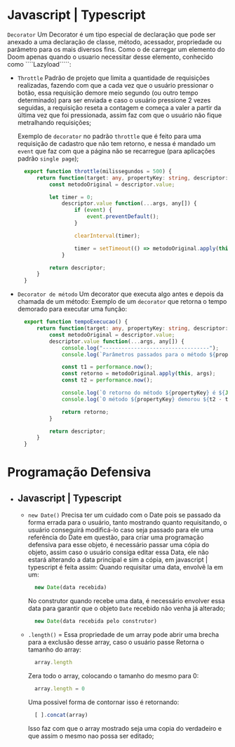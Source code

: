 # Javascript | Typescript

````Decorator```` Um Decorator é um tipo especial de declaração que pode ser anexado a uma declaração de classe, método, acessador, propriedade ou parâmetro para os mais diversos fins. Como o de carregar um elemento do Doom apenas quando o usuario necessitar desse elemento, conhecido como ````Lazyload`````:

  - ````Throttle```` Padrão de projeto que limita a quantidade de requisições realizadas, fazendo com que a cada vez que o usuário pressionar o botão, essa requisição demore meio segundo (ou outro tempo determinado) para ser enviada e caso o usuário pressione 2 vezes seguidas, a requisição reseta a contagem e começa a valer a partir da última vez que foi pressionada, assim faz com que o usuário não fique metralhando requisições;

    Exemplo de ````decorator```` no padrão ````throttle```` que é feito para uma requisição de cadastro que não tem retorno, e nessa é mandado um ````event```` que faz com que a página não se recarregue (para aplicações padrão ````single page````);

    ````ts
      export function throttle(milissegundos = 500) {
          return function(target: any, propertyKey: string, descriptor: PropertyDescriptor) {
              const metodoOriginal = descriptor.value;

              let timer = 0;
                  descriptor.value function(...args, any[]) {
                      if (event) {
                          event.preventDefault();
                      }

                      clearInterval(timer);

                      timer = setTimeout(() => metodoOriginal.apply(this, args), milissegudos);
                  }

              return descriptor;
          }
      }
    ````
  
  - ```Decorator de método``` Um decorator que executa algo antes e depois da chamada de um método:
  Exemplo de um ```decorator``` que retorna o tempo demorado para executar uma função:
    ````ts
      export function tempoExecucao() {
          return function(target: any, propertyKey: string, descriptor: PropertyDescriptor) {
              const metodoOriginal = descriptor.value;
              descriptor.value function(...args, any[]) {
                  console.log("----------------------------------");
                  console.log(`Parâmetros passados para o método ${propertyKey}: ${JSON.stringify(args)}`);

                  const t1 = performance.now();
                  const retorno = metodoOriginal.apply(this, args);
                  const t2 = performance.now();

                  console.log(`O retorno do método ${propertyKey} é ${JSON.stringify(retorno)}`);
                  console.log(`O método ${propertyKey} demorou ${t2 - t1} ms  `);

                  return retorno;
              }

              return descriptor;
          }
      }
    ````

# Programação Defensiva

- ## Javascript | Typescript

  - ````new Date()```` Precisa ter um cuidado com o Date pois se passado da forma errada para o usuário, tanto mostrando quanto requisitando, o usuário conseguirá    modificá-lo caso seja passado para ele uma referência do Date em questão, para criar uma programação defensiva para esse objeto, é necessário passar uma cópia do objeto, assim caso o usuário consiga editar essa Data, ele não estará alterando a data principal e sim a cópia, em javascript | typescript é feita assim:
    Quando requisitar uma data, envolvê la em um:
    ````js
      new Date(data recebida)
    ````
    No construtor quando recebe uma data, é necessário envolver essa data para garantir que o objeto ```Date``` recebido não venha já alterado;
    ````js
      new Date(data recebida pelo construtor)
    ````

  - ```.length()``` = Essa propriedade de um array pode abrir uma brecha para a exclusão desse array, caso o usuário passe
    Retorna o tamanho do array:
    ````js
      array.length
    ````
    Zera todo o array, colocando o tamanho do mesmo para 0:
    ````js
      array.length = 0
    ````
    Uma possivel forma de contornar isso é retornando:
    ````js
      [ ].concat(array)
    ````
    Isso faz com que o array mostrado seja uma copia do verdadeiro e que assim o mesmo nao possa ser editado;



